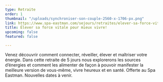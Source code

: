 ```yaml
---
type: Retraite
order: 1
thumbnail: "/uploads/synchroniser-son-couple-2560-x-1706-px.png"
link: https://www.spa-eastman.com/sejours/retraites/elever-sa-force-vitale-pour-mieux-vivre/
title: Élever sa force vitale pour mieux vivre!
upcoming: false
featured: false

---
```

Venez découvrir comment connecter, réveiller, élever et maîtriser votre énergie. Dans cette retraite de 5 jours nous explorerons les sources d’énergies et comment les alimenter de façon à pouvoir manifester la meilleure version de vous-même, vivre heureux et en santé. Offerte au Spa Eastman. Nouvelles dates à venir.